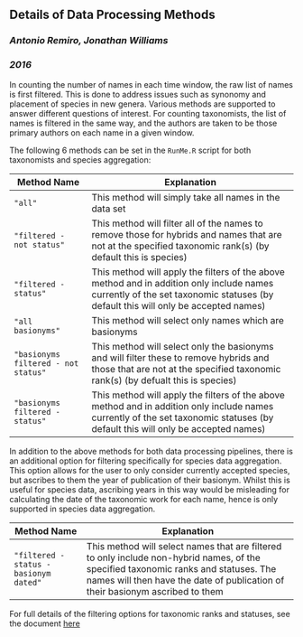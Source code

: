## Details of Data Processing Methods

### *Antonio Remiro, Jonathan Williams*
### *2016*

In counting the number of names in each time window, the raw list of names is first filtered. This is done to address issues such as synonomy and placement of species in new genera. Various methods are supported to answer different questions of interest. For counting taxonomists, the list of names is filtered in the same way, and the authors are taken to be those primary authors on each name in a given window.

 The following 6 methods can be set in the `RunMe.R` script for both taxonomists and species aggregation:
 
| Method Name				| Explanation				|
| -------------------------------------	| ------------------------------------- |
| `"all"`				| This method will simply take all names in the data set|
| `"filtered - not status"`		| This method will filter all of the names to remove those for hybrids and names that are not at the specified taxonomic rank(s) (by default this is species)|
| `"filtered - status"`			| This method will apply the filters of the above method and in addition only include names currently of the set taxonomic statuses (by default this will only be accepted names)|
| `"all basionyms"`			| This method will select only names which are basionyms|
| `"basionyms filtered - not status"`	| This method will select only the basionyms and will filter these to remove hybrids and those that are not at the specified taxonomic rank(s) (by defualt this is species)|
| `"basionyms filtered - status"`	| This method will apply the filters of the above method and in addition only include names currently of the set taxonomic statuses (by default this will only be accepted names)|

In addition to the above methods for both data processing pipelines, there is an additional option for filtering specifically for species data aggregation. This option allows for the user to only consider currently accepted species, but ascribes to them the year of publication of their basionym. Whilst this is useful for species data, ascribing years in this way would be misleading for calculating the date of the taxonomic work for each name, hence is only supported in species data aggregation.

| Method Name				| Explanation				|
| -------------------------------------	| ------------------------------------- |
| `"filtered - status - basionym dated"`| This method will select names that are filtered to only include non-hybrid names, of the specified taxonomic ranks and statuses. The names will then have the date of publication of their basionym ascribed to them|

For full details of the filtering options for taxonomic ranks and statuses, see the document [here][link1]

[link1]: https://github.com/jonvw28/kew_grasses/tree/master/Documents/indices.md